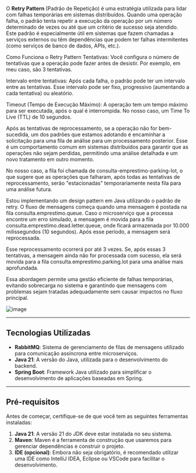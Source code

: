O **Retry Pattern** (Padrão de Repetição) é uma estratégia utilizada para lidar com falhas temporárias em sistemas distribuídos. Quando uma operação falha, o padrão tenta repetir a execução da operação por um número determinado de vezes ou até que um critério de sucesso seja atendido. Este padrão é especialmente útil em sistemas que fazem chamadas a serviços externos ou têm dependências que podem ter falhas intermitentes (como serviços de banco de dados, APIs, etc.).

Como Funciona o Retry Pattern
Tentativas: Você configura o número de tentativas que a operação pode fazer antes de desistir. Por exemplo, em meu caso, são 3 tentativas.

Intervalo entre tentativas: Após cada falha, o padrão pode ter um intervalo entre as tentativas. Esse intervalo pode ser fixo, progressivo (aumentando a cada tentativa) ou aleatório.

Timeout (Tempo de Execução Máximo): A operação tem um tempo máximo para ser executada, após o qual é interrompida. No nosso caso,  um Time To Live (TTL) de 10 segundos.

Após as tentativas de reprocessamento, se a operação não for bem-sucedida, um dos padrões que estamos adotando é encaminhar a solicitação para uma fila de análise para um processamento posterior. Esse é um comportamento comum em sistemas distribuídos para garantir que as operações não sejam perdidas, permitindo uma análise detalhada e um novo tratamento em outro momento.

No nosso caso, a fila foi chamada de consulta-emprestimo-parking-lot, o que sugere que as operações que falharam, após todas as tentativas de reprocessamento, serão "estacionadas" temporariamente nesta fila para uma análise futura.



Estou implementando um design pattern em Java utilizando o padrão de retry. O fluxo de mensagens começa quando uma mensagem é postada na fila consulta.emprestimo.queue. Caso o microserviço que a processa encontre um erro simulado, a mensagem é movida para a fila consulta.emprestimo.dead.letter.queue, onde ficará armazenada por 10.000 milissegundos (10 segundos). Após esse período, a mensagem será reprocessada.

Esse  reprocessamento ocorrerá por até 3 vezes. Se, após essas 3 tentativas, a mensagem ainda não for processada com sucesso, ela será movida para a fila consulta.emprestimo.parking.lot para uma análise mais aprofundada.

Essa abordagem permite uma gestão eficiente de falhas temporárias, evitando sobrecarga no sistema e garantindo que mensagens com problemas sejam tratadas adequadamente sem causar impactos no fluxo principal.


![image](https://github.com/user-attachments/assets/7e2c8797-90b3-499f-8eb8-a0d65fc4e27b)


---
## Tecnologias Utilizadas

- **RabbitMQ**: Sistema de gerenciamento de filas de mensagens utilizado para comunicação assíncrona entre microserviços.
- **Java 21**: A versão do Java, utilizada para o desenvolvimento do backend.
- **Spring Boot**: Framework Java utilizado para simplificar o desenvolvimento de aplicações baseadas em Spring.

---

## Pré-requisitos

Antes de começar, certifique-se de que você tem as seguintes ferramentas instaladas:

1. **Java 21**: A versão 21 do JDK deve estar instalada no seu sistema.
2. **Maven**: Maven é a ferramenta de construção que usaremos para gerenciar dependências e construir o projeto.
3. **IDE (opcional)**: Embora não seja obrigatório, é recomendado utilizar uma IDE como IntelliJ IDEA, Eclipse ou VSCode para facilitar o desenvolvimento.
